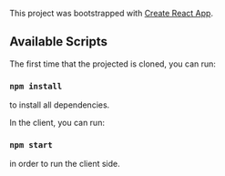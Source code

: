 This project was bootstrapped with [Create React App](https://github.com/facebook/create-react-app).

## Available Scripts

The first time that the projected is cloned, you can run:

### `npm install`

to install all dependencies.

In the client, you can run:

### `npm start`

in order to run the client side.



